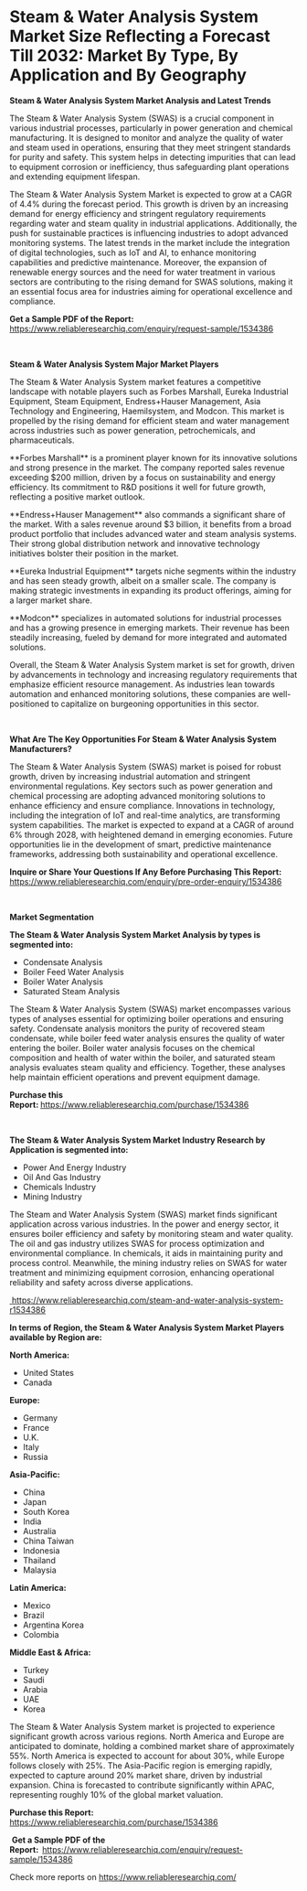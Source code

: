 <p><h1>Steam & Water Analysis System Market Size Reflecting a Forecast Till 2032: Market By Type, By Application and By Geography</h1></p><p><strong>Steam & Water Analysis System Market Analysis and Latest Trends</strong></p>
<p><p>The Steam & Water Analysis System (SWAS) is a crucial component in various industrial processes, particularly in power generation and chemical manufacturing. It is designed to monitor and analyze the quality of water and steam used in operations, ensuring that they meet stringent standards for purity and safety. This system helps in detecting impurities that can lead to equipment corrosion or inefficiency, thus safeguarding plant operations and extending equipment lifespan.</p><p>The Steam & Water Analysis System Market is expected to grow at a CAGR of 4.4% during the forecast period. This growth is driven by an increasing demand for energy efficiency and stringent regulatory requirements regarding water and steam quality in industrial applications. Additionally, the push for sustainable practices is influencing industries to adopt advanced monitoring systems. The latest trends in the market include the integration of digital technologies, such as IoT and AI, to enhance monitoring capabilities and predictive maintenance. Moreover, the expansion of renewable energy sources and the need for water treatment in various sectors are contributing to the rising demand for SWAS solutions, making it an essential focus area for industries aiming for operational excellence and compliance.</p></p>
<p><strong>Get a Sample PDF of the Report:&nbsp;</strong> <a href="https://www.reliableresearchiq.com/enquiry/request-sample/1534386?utm_campaign=3123&utm_medium=2&utm_source=Github&utm_content=ia&utm_term=11042025&utm_id=steam-water-analysis-system">https://www.reliableresearchiq.com/enquiry/request-sample/1534386</a></p>
<p>&nbsp;</p>
<p><strong>Steam & Water Analysis System Major Market Players</strong></p>
<p><p>The Steam & Water Analysis System market features a competitive landscape with notable players such as Forbes Marshall, Eureka Industrial Equipment, Steam Equipment, Endress+Hauser Management, Asia Technology and Engineering, Haemilsystem, and Modcon. This market is propelled by the rising demand for efficient steam and water management across industries such as power generation, petrochemicals, and pharmaceuticals.</p><p>**Forbes Marshall** is a prominent player known for its innovative solutions and strong presence in the market. The company reported sales revenue exceeding $200 million, driven by a focus on sustainability and energy efficiency. Its commitment to R&D positions it well for future growth, reflecting a positive market outlook.</p><p>**Endress+Hauser Management** also commands a significant share of the market. With a sales revenue around $3 billion, it benefits from a broad product portfolio that includes advanced water and steam analysis systems. Their strong global distribution network and innovative technology initiatives bolster their position in the market.</p><p>**Eureka Industrial Equipment** targets niche segments within the industry and has seen steady growth, albeit on a smaller scale. The company is making strategic investments in expanding its product offerings, aiming for a larger market share.</p><p>**Modcon** specializes in automated solutions for industrial processes and has a growing presence in emerging markets. Their revenue has been steadily increasing, fueled by demand for more integrated and automated solutions.</p><p>Overall, the Steam & Water Analysis System market is set for growth, driven by advancements in technology and increasing regulatory requirements that emphasize efficient resource management. As industries lean towards automation and enhanced monitoring solutions, these companies are well-positioned to capitalize on burgeoning opportunities in this sector.</p></p>
<p>&nbsp;</p>
<p><strong>What Are The Key Opportunities For Steam & Water Analysis System Manufacturers?</strong></p>
<p><p>The Steam & Water Analysis System (SWAS) market is poised for robust growth, driven by increasing industrial automation and stringent environmental regulations. Key sectors such as power generation and chemical processing are adopting advanced monitoring solutions to enhance efficiency and ensure compliance. Innovations in technology, including the integration of IoT and real-time analytics, are transforming system capabilities. The market is expected to expand at a CAGR of around 6% through 2028, with heightened demand in emerging economies. Future opportunities lie in the development of smart, predictive maintenance frameworks, addressing both sustainability and operational excellence.</p></p>
<p><strong>Inquire or Share Your Questions If Any Before Purchasing This Report:</strong> <a href="https://www.reliableresearchiq.com/enquiry/pre-order-enquiry/1534386?utm_campaign=3123&utm_medium=2&utm_source=Github&utm_content=ia&utm_term=11042025&utm_id=steam-water-analysis-system">https://www.reliableresearchiq.com/enquiry/pre-order-enquiry/1534386</a></p>
<p>&nbsp;</p>
<p><strong>Market Segmentation</strong></p>
<p><strong>The Steam & Water Analysis System Market Analysis by types is segmented into:</strong></p>
<p><ul><li>Condensate Analysis</li><li>Boiler Feed Water Analysis</li><li>Boiler Water Analysis</li><li>Saturated Steam Analysis</li></ul></p>
<p><p>The Steam & Water Analysis System (SWAS) market encompasses various types of analyses essential for optimizing boiler operations and ensuring safety. Condensate analysis monitors the purity of recovered steam condensate, while boiler feed water analysis ensures the quality of water entering the boiler. Boiler water analysis focuses on the chemical composition and health of water within the boiler, and saturated steam analysis evaluates steam quality and efficiency. Together, these analyses help maintain efficient operations and prevent equipment damage.</p></p>
<p><strong>Purchase this Report:&nbsp;</strong><a href="https://www.reliableresearchiq.com/purchase/1534386?utm_campaign=3123&utm_medium=2&utm_source=Github&utm_content=ia&utm_term=11042025&utm_id=steam-water-analysis-system">https://www.reliableresearchiq.com/purchase/1534386</a></p>
<p>&nbsp;</p>
<p><strong>The Steam & Water Analysis System Market Industry Research by Application is segmented into:</strong></p>
<p><ul><li>Power And Energy Industry</li><li>Oil And Gas Industry</li><li>Chemicals Industry</li><li>Mining Industry</li></ul></p>
<p><p>The Steam and Water Analysis System (SWAS) market finds significant application across various industries. In the power and energy sector, it ensures boiler efficiency and safety by monitoring steam and water quality. The oil and gas industry utilizes SWAS for process optimization and environmental compliance. In chemicals, it aids in maintaining purity and process control. Meanwhile, the mining industry relies on SWAS for water treatment and minimizing equipment corrosion, enhancing operational reliability and safety across diverse applications.</p></p>
<p><a href="https://www.reliableresearchiq.com/steam-and-water-analysis-system-r1534386?utm_campaign=3123&utm_medium=2&utm_source=Github&utm_content=ia&utm_term=11042025&utm_id=steam-water-analysis-system">&nbsp;https://www.reliableresearchiq.com/steam-and-water-analysis-system-r1534386</a></p>
<p><strong>In terms of Region, the Steam & Water Analysis System Market Players available by Region are:</strong></p>
<p>
    <p> <strong> North America: </strong>
        <ul>
            <li>United States</li>
            <li>Canada</li>
        </ul>
        </p> 
    <p> <strong> Europe: </strong>
        <ul>
            <li>Germany</li>
            <li>France</li>
            <li>U.K.</li>
            <li>Italy</li>
            <li>Russia</li>
        </ul>
        </p> 
    <p> <strong> Asia-Pacific: </strong>
        <ul>
            <li>China</li>
            <li>Japan</li>
            <li>South Korea</li>
            <li>India</li>
            <li>Australia</li>
            <li>China Taiwan</li>
            <li>Indonesia</li>
            <li>Thailand</li>
            <li>Malaysia</li>
        </ul>
        </p> 
    <p> <strong> Latin America: </strong>
        <ul>
            <li>Mexico</li>
            <li>Brazil</li>
            <li>Argentina Korea</li>
            <li>Colombia</li>
        </ul>
        </p> 
    <p> <strong> Middle East & Africa: </strong>
        <ul>
            <li>Turkey</li>
            <li>Saudi</li>
            <li>Arabia</li>
            <li>UAE</li>
            <li>Korea</li>
        </ul>
    </p>
    </p>
<p><p>The Steam & Water Analysis System market is projected to experience significant growth across various regions. North America and Europe are anticipated to dominate, holding a combined market share of approximately 55%. North America is expected to account for about 30%, while Europe follows closely with 25%. The Asia-Pacific region is emerging rapidly, expected to capture around 20% market share, driven by industrial expansion. China is forecasted to contribute significantly within APAC, representing roughly 10% of the global market valuation.</p></p>
<p><strong>Purchase this Report: </strong><a href="https://www.reliableresearchiq.com/purchase/1534386?utm_campaign=3123&utm_medium=2&utm_source=Github&utm_content=ia&utm_term=11042025&utm_id=steam-water-analysis-system">https://www.reliableresearchiq.com/purchase/1534386</a></p>
<p>&nbsp;<strong>Get a Sample PDF of the Report:&nbsp;&nbsp;</strong><a href="https://www.reliableresearchiq.com/enquiry/request-sample/1534386?utm_campaign=3123&utm_medium=2&utm_source=Github&utm_content=ia&utm_term=11042025&utm_id=steam-water-analysis-system">https://www.reliableresearchiq.com/enquiry/request-sample/1534386</a></p>
<p><strong></strong></p>
<p>Check more reports on <a href="https://www.reliableresearchiq.com/?utm_campaign=3123&utm_medium=2&utm_source=Github&utm_content=ia&utm_term=11042025&utm_id=steam-water-analysis-system">https://www.reliableresearchiq.com/</a></p>